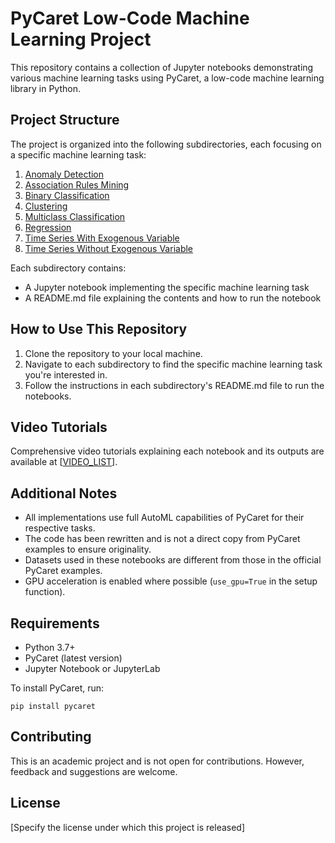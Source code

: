 # PyCaret Low-Code Machine Learning Project

This repository contains a collection of Jupyter notebooks demonstrating various machine learning tasks using PyCaret, a low-code machine learning library in Python.

## Project Structure

The project is organized into the following subdirectories, each focusing on a specific machine learning task:

1. [Anomaly Detection](./Anomaly%20Detection)
2. [Association Rules Mining](./Association%20Rules%20Mining)
3. [Binary Classification](./Binary%20Classification)
4. [Clustering](./Clustering)
5. [Multiclass Classification](./Multiclass%20Classification)
6. [Regression](./Regression)
7. [Time Series With Exogenous Variable](./Time%20Series%20With%20Exogenous%20Variable)
8. [Time Series Without Exogenous Variable](./Time%20Series%20Without%20Exogenous%20Variable)

Each subdirectory contains:
- A Jupyter notebook implementing the specific machine learning task
- A README.md file explaining the contents and how to run the notebook


## How to Use This Repository

1. Clone the repository to your local machine.
2. Navigate to each subdirectory to find the specific machine learning task you're interested in.
3. Follow the instructions in each subdirectory's README.md file to run the notebooks.

## Video Tutorials

Comprehensive video tutorials explaining each notebook and its outputs are available at [[VIDEO_LIST](https://drive.google.com/drive/folders/1I4UoulykIRSsZKDHT7kpR4CeIKg0TaEk?usp=drive_link)].

## Additional Notes

- All implementations use full AutoML capabilities of PyCaret for their respective tasks.
- The code has been rewritten and is not a direct copy from PyCaret examples to ensure originality.
- Datasets used in these notebooks are different from those in the official PyCaret examples.
- GPU acceleration is enabled where possible (`use_gpu=True` in the setup function).

## Requirements

- Python 3.7+
- PyCaret (latest version)
- Jupyter Notebook or JupyterLab

To install PyCaret, run:
```
pip install pycaret
```

## Contributing

This is an academic project and is not open for contributions. However, feedback and suggestions are welcome.

## License

[Specify the license under which this project is released]
